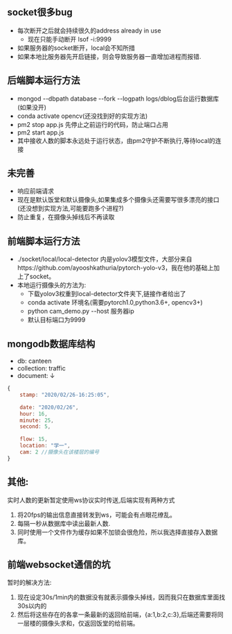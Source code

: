 ## socket很多bug
* 每次断开之后就会持续很久的address already in use
    * 现在只能手动断开 lsof -i:9999
* 如果服务器的socket断开，local会不知所措
* 如果本地比服务器先开启链接，则会导致服务器一直增加进程而报错.
## 后端脚本运行方法
* mongod --dbpath database --fork --logpath logs/dblog后台运行数据库(如果没开)
* conda activate opencv(还没找到好的实现方法)
* pm2 stop app.js 先停止之前运行的代码，防止端口占用
* pm2 start app.js 
* 其中接收人数的脚本永远处于运行状态，由pm2守护不断执行,等待local的连接
## 未完善
* 响应前端请求
* 现在是默认饭堂和默认摄像头,如果集成多个摄像头还需要写很多漂亮的接口(还没想到实现方法,可能要跑多个进程?)
* 防止重复，在摄像头掉线后不再读取

## 前端脚本运行方法
* ./socket/local/local-detector 内是yolov3模型文件，大部分来自https://github.com/ayooshkathuria/pytorch-yolo-v3，我在他的基础上加上了socket。
* 本地运行摄像头的方法为: 
  * 下载yolov3权重到local-detector文件夹下,链接作者给出了
  * conda activate 环境名(需要pytorch1.0,python3.6+, opencv3+)
  * python cam_demo.py --host  服务器ip
  * 默认目标端口为9999

## mongodb数据库结构
* db:           canteen
* collection:   traffic
* document:     ↓
```js
{
    stamp: "2020/02/26-16:25:05",

    date: "2020/02/26",
    hour: 16,
    minute: 25,
    second: 5,

    flow: 15,
    location: "学一",
    cam: 2 //摄像头在该楼层的编号
}
```



## 其他:
实时人数的更新暂定使用ws协议实时传送,后端实现有两种方式
1. 将20fps的输出信息直接转发到ws，可能会有点眼花缭乱。
2. 每隔一秒从数据库中读出最新人数.
3. 同时使用一个文件作为缓存如果不加锁会很危险，所以我选择直接存入数据库。

## 前端websocket通信的坑
暂时的解决方法:
1. 现在设定30s/1min内的数据没有就表示摄像头掉线，因而我只在数据库里面找30s以内的
2. 然后将这些存在的各拿一条最新的返回给前端，{a:1,b:2,c:3},后端还需要将同一层楼的摄像头求和，仅返回饭堂的给前端。